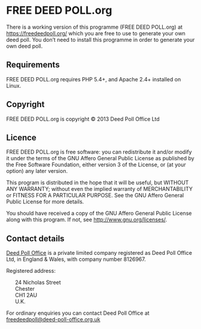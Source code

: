 FREE DEED POLL.org
==================

There is a working version of this programme (FREE DEED POLL.org) at <https://freedeedpoll.org/> which you are free to use to generate your own deed poll. You don’t need to install this programme in order to generate your own deed poll.

Requirements
------------

FREE DEED POLL.org requires PHP 5.4+, and Apache 2.4+ installed on Linux.

Copyright
---------

FREE DEED POLL.org is copyright © 2013 Deed Poll Office Ltd

Licence
-------

FREE DEED POLL.org is free software: you can redistribute it and/or modify
it under the terms of the GNU Affero General Public License as
published by the Free Software Foundation, either version 3 of the
License, or (at your option) any later version.

This program is distributed in the hope that it will be useful,
but WITHOUT ANY WARRANTY; without even the implied warranty of
MERCHANTABILITY or FITNESS FOR A PARTICULAR PURPOSE.  See the
GNU Affero General Public License for more details.

You should have received a copy of the GNU Affero General Public License
along with this program.  If not, see <http://www.gnu.org/licenses/>.

Contact details
---------------

[Deed Poll Office](http://deed-poll-office.org.uk/) is a private limited company registered as Deed Poll Office Ltd, in England & Wales, with company number 8126967.

Registered address:

<ul>
    <li style="list-style-type: none;"> 24 Nicholas Street
    <li style="list-style-type: none;"> Chester
    <li style="list-style-type: none;"> CH1 2AU
    <li style="list-style-type: none;"> U.K.
</ul>

For ordinary enquiries you can contact Deed Poll Office at <freedeedpoll@deed-poll-office.org.uk>


